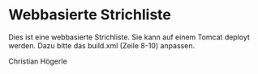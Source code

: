 # Webbasierte Strichliste

Dies ist eine webbasierte Strichliste. Sie kann auf einem Tomcat deployt werden. Dazu bitte das build.xml (Zeile 8-10) anpassen.



Christian Högerle
